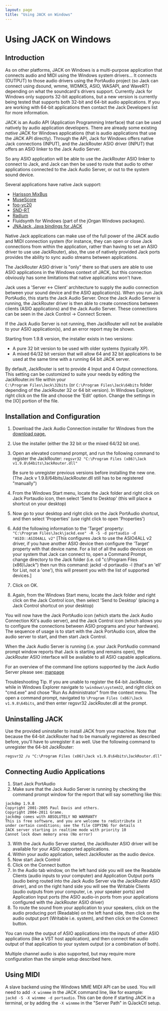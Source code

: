 ```yaml
---
layout: page
title: "Using JACK on Windows"
---
```


# Using JACK on Windows

## Introduction

As on other platforms, JACK on Windows is a multi-purpose application that
connects audio and MIDI using the Windows system drivers... It connects
(OUTPUT) to those audio drivers using the PortAudio project (so Jack can
connect using dsound, wmme, WDMKS, ASIO, WASAPI, and WaveRT) depending on what
the soundcard's drivers support. Currently Jack for Windows only supports
32-bit applications, but a new version is currently being tested that supports
both 32-bit and 64-bit audio applications. If you are working with 64-bit
applications then contact the Jack Developers list for more information.

JACK is an Audio API (Application Programming Interface) that can be used
natively by audio application developers. There are already some existing
*native* JACK for Windows applications (that is audio applications that use
the JACK API directly). Through the API, Jack for Windows offers native Jack
connections (INPUT), and the JackRouter ASIO driver (INPUT) that offers an
ASIO linker to the Jack Audio Server.

So any ASIO application will be able to use the JackRouter ASIO linker to
connect to Jack, and Jack can then be used to route that audio to other
applications connected to the Jack Audio Server, or out to the system sound
device.

Several applications have native Jack support:

  * [Harisson MixBus](http://www.harrisonconsoles.com/mixbus/website/)
  * [MuseScore](http://musescore.org/)
  * [foo-yc20](http://code.google.com/p/foo-yc20/)
  * [SND-RT](http://archive.notam02.no/arkiv/doc/snd-rt/)
  * [Radium](http://users.notam02.no/~kjetism/radium/)
  * Fluidsynth for Windows (part of the jOrgan Windows packages). 
  * [JNAJack, Java bindings for JACK](https://code.google.com/p/java-audio-utils/wiki/GettingStarted_JNAJack)

Native Jack applications can make use of the full power of the JACK audio and
MIDI connection system (for instance, they can open or close Jack connections
from within the application, rather than having to set an ASIO driver to use
use JackRouter), also, the use of natively provided Jack ports provides the
ability to sync audio streams between applications.

The JackRouter ASIO driver is "only" there so that users are able to use ASIO
applications in the Windows context of JACK, but this connection obviously has
some limitations that native applications won't have.

Jack uses a 'Server <-> Client' architecture to supply the audio connection
between your sound device and the ASIO application(s). When you run Jack
PortAudio, this starts the Jack Audio Server. Once the Jack Audio Server is
running, the JackRouter driver is then able to create connections between
clients (ASIO applications) and the Jack Audio Server. These connections can
be seen in the Jack Control -> Connect Screen.

If the Jack Audio Server is not running, then JackRouter will not be available
to your ASIO application(s), and an error report may be shown.

Starting from 1.9.8 version, the installer exists in two versions:

* A pure 32 bit version to be used with older systems (typically XP). 
* A mixed 64/32 bit version that will allow 64 and 32 bit applications
  to be used at the same time with a running 64 bit JACK server. 

By default, JackRouter is set to provide 4 Input and 4 Output connections.
This setting can be customized to suite your needs by editing the
JackRouter.ini file within your    
`C:\Program Files\Jack\32bits` (or `C:\Program Files\Jack\64bits`
folder depending of the JackRouter 32 or 64 bit version). In
Windows Explorer, right click on the file and choose the 'Edit' option.
Change the settings in the [IO] portion of the file.

## Installation and Configuration

1. Download the Jack Audio Connection installer for Windows from the
  [download page.](/downloads/)

2. Use the installer (either the 32 bit or the mixed 64/32 bit one).

3. Open an elevated command prompt, and run the following command to register
   the JackRouter: 
   `regsvr32 "C:\Program Files (x86)\Jack v1.9.8\64bits\JackRouter.dll"`

   Be sure to unregister previous versions before installing the new one.
   (The Jack v 1.9.8/64bits/JackRouter.dll still has to be registered "manually")


3. From the Windows Start menu, locate the Jack folder and right click
  on Jack Portaudio icon, then select 'Send to Desktop'
  (this will place a shortcut on your desktop)

4. Now go to your desktop and right click on the Jack PortAudio shortcut,
  and then select 'Properties' (use right click to open 'Properties') 

5. Add the following information to the 'Target' property:   
  `"C:\Program Files\Jack\jackd.exe" -R -S -d portaudio -d
  "ASIO::ASIO4ALL v2"`
  [This configures Jack to use the ASIO4ALL v2 driver,
  if you have another ASIO device then configure the 'Target' property
  with that device name. For a list of all the audio devices
  on your system that Jack can connect to, open a Command Prompt,
  change directory to the Jack folder (i.e. cd "c:\Program Files (x86)\Jack\")
  then run this command: jackd -d portaudio -l
  (that's an 'ell' for List, not a 'one'),
  this will present you with the list of supported devices.] 
6. Click on OK. 
7. Again, from the Windows Start menu, locate the Jack folder and right click
  on the Jack Control icon, then select 'Send to Desktop'
  (placing a Jack Control shortcut on your desktop) 

You will now have the Jack PortAudio icon (which starts the Jack Audio
Connection Kit's audio server), and the Jack Control icon (which allows you to
configure the connections between ASIO programs and your hardware). The
sequence of usage is to start with the Jack PortAudio icon, allow the audio
server to start, and then start Jack Control.

When the Jack Audio Server is running (i.e. your Jack PortAudio command prompt
window reports that Jack is starting and remains open), the JackRouter ASIO
interface will be available to all ASIO capable applications.

For an overview of the command line options supported by the Jack Audio Server
please see:
[manpage](http://ccrma.stanford.edu/planetccrma/man/man1/jackd.1.html)

Troubleshooting Tip. If you are unable to register the 64-bit
JackRouter, while in Windows Explorer navigate to `\windows\system32`,
and right click on "cmd.exe" and chose "Run As Administrator" from the
context menu. The open a command prompt, navigated to `\Program Files
(x86)\Jack v1.9.8\64bits`, and then enter regsvr32 JackRouter.dll at the
prompt.

## Uninstalling JACK

Use the provided uninstaller to install JACK from your machine. Note that
because the 64-bit JackRouter had to be manually registered as described
before, you'll have to unregister it as well. Use the following command to
unregister the 64-bit JackRouter:

`regsvr32 /u "C:\Program Files (x86)\Jack v1.9.8\64bits\JackRouter.dll"`

## Connecting Audio Applications

1. Start Jack PortAudio 
2. Make sure that the Jack Audio Server is running by checking
  the command prompt window for the report that will say
  something like this:

~~~~~~
jackdmp 1.9.8
Copyright 2001-2005 Paul Davis and others.
Copyright 2004-2011 Grame.
jackdmp comes with ABSOLUTELY NO WARRANTY
This is free software, and you are welcome to redistribute it
under certain conditions; see the file COPYING for details
JACK server starting in realtime mode with priority 10
Cannot lock down memory area (No error)
~~~~~~

3. With the Jack Audio Server started, the JackRouter ASIO driver
  will be available for your ASIO supported applications. 
4. Within your audio application, select JackRouter as the audio device. 
5. Now start Jack Control 
6. Click on the Connect button 
7. In the Audio tab window, on the left hand side you will see
  the Readable Clients (audio inputs to your computer)
  and Application Output ports (audio being routed into the Jack Audio Server
  via the JackRouter ASIO driver), and on the right hand side you will see
  the Writable Clients (audio outputs from your computer,
  i.e. your speaker ports) and Application Input ports
  (the ASIO audio-in ports from your applications configured with
  the JackRouter ASIO driver) 
8. To route the sound from your application to your speakers,
  click on the audio producing port (Readable) on the left hand side,
  then click on the audio output port (Writable i.e. system),
  and then click on the Connect button. 

You can route the output of ASIO applications into the inputs of other ASIO
applications (like a VST host application), and then connect the audio output
of that application to your system output (or a combination of both).

Multiple channel audio is also supported, but may require more configuration
than the simple setup described here.

## Using MIDI

A slave backend using the Windows MME MIDI API can be used. You will need to
add `-X winmme` in the JACK command line, like for example:    
`jackd -S -X winmme -d portaudio`. This can be done if starting JACK in a terminal, or by
adding the `-X winmme` in the "Server Path" in QJackCtl setup.


